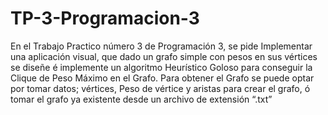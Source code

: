 # TP-3-Programacion-3
En el Trabajo Practico número 3 de Programación 3, se pide Implementar una aplicación visual, 
que dado un grafo simple con pesos en sus vértices se diseñe é implemente un algoritmo Heurístico Goloso 
para conseguir la Clique de Peso Máximo en el Grafo. Para obtener el Grafo se puede optar por 
tomar datos; vértices, Peso de vértice y aristas para crear el grafo, ó tomar el grafo 
ya existente desde un archivo de extensión “.txt”
